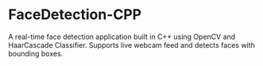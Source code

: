 
# FaceDetection-CPP
A real-time face detection application built in C++ using OpenCV and HaarCascade Classifier. Supports live webcam feed and detects faces with bounding boxes.

